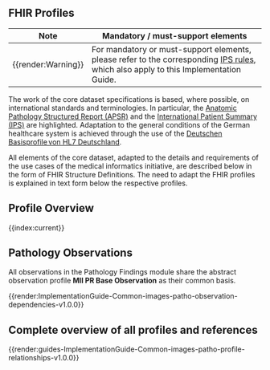## FHIR Profiles

| Note | Mandatory / must-support elements |
|---------|---------------------|
| {{render:Warning}} |For mandatory or must-support elements, please refer to the corresponding [IPS rules](http://hl7.org/fhir/uv/ips/STU1/design.html#must-support), which also apply to this Implementation Guide.|

The work of the core dataset specifications is based, where possible, on international standards and terminologies. In particular, the [Anatomic Pathology Structured Report (APSR)](https://art-decor.org/art-decor/decor-templates--psr-?section=templates&id=1.3.6.1.4.1.19376.1.8.1.1.1&effectiveDate=2014-05-13T11:57:57&language=de-DE) and the [International Patient Summary (IPS)](http://hl7.org/fhir/uv/ips/history.html) are highlighted. Adaptation to the general conditions of the German healthcare system is achieved through the use of the [Deutschen Basisprofile von HL7 Deutschland](https://simplifier.net/basisprofil-de-r4).

All elements of the core dataset, adapted to the details and requirements of the use cases of the medical informatics initiative, are described below in the form of FHIR Structure Definitions. The need to adapt the FHIR profiles is explained in text form below the respective profiles.

## Profile Overview

{{index:current}}

## Pathology Observations

All observations in the Pathology Findings module share the abstract observation profile **MII PR Base Observation** as their common basis.

{{render:ImplementationGuide-Common-images-patho-observation-dependencies-v1.0.0}}

## Complete overview of all profiles and references

{{render:guides-ImplementationGuide-Common-images-patho-profile-relationships-v1.0.0}}